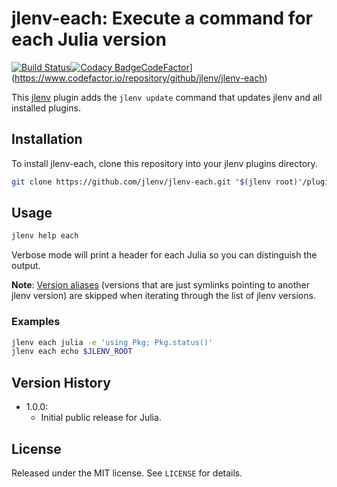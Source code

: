 # jlenv-each: Execute a command for each Julia version

[![Build Status](https://travis-ci.com/jlenv/jlenv-each.svg?branch=master)](https://travis-ci.com/jlenv/jlenv-each)[![Codacy Badge](https://api.codacy.com/project/badge/Grade/a625ea1f234e41b284d87b5186228901)](https://www.codacy.com/manual/taqtiqa-mark/jlenv-jlenv-each?utm_source=github.com&amp;utm_medium=referral&amp;utm_content=jlenv/jlenv-each&amp;utm_campaign=Badge_Grade)[CodeFactor](https://www.codefactor.io/repository/github/jlenv/jlenv-each/badge)](https://www.codefactor.io/repository/github/jlenv/jlenv-each)

This [jlenv](http://jlenv.github.io/jlenv) plugin adds the `jlenv update`
command that updates jlenv and all installed plugins.

## Installation

To install jlenv-each, clone this repository into your jlenv plugins directory.

```bash
git clone https://github.com/jlenv/jlenv-each.git "$(jlenv root)"/plugins/jlenv-each
```

## Usage

```bash
jlenv help each
```

Verbose mode will print a header for each Julia so you can distinguish the
output.

**Note**: [Version aliases](https://github.com/jlenv/jlenv-aliases)
(versions that are just symlinks pointing to another jlenv version) are skipped
when iterating through the list of jlenv versions.

### Examples

```bash
jlenv each julia -e 'using Pkg; Pkg.status()'
jlenv each echo $JLENV_ROOT
```

## Version History

* 1.0.0:
  * Initial public release for Julia.

## License

Released under the MIT license. See `LICENSE` for details.
